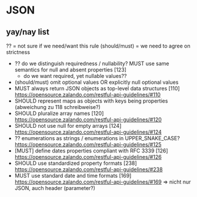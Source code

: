 # JSON

## yay/nay list

?? = not sure if we need/want this rule
(should/must) = we need to agree on strictness

- ?? do we distinguish requiredness / nullability? MUST use same semantics for null and absent properties [123]
  - do we want required, yet nullable values??
- (should/must) omit optional values OR explicitly null optional values
- MUST always return JSON objects as top-level data structures [110] <https://opensource.zalando.com/restful-api-guidelines/#110>
- SHOULD represent maps as objects with keys being properties (abweichung zu 118 schreibweise?)
- SHOULD pluralize array names [120] <https://opensource.zalando.com/restful-api-guidelines/#120>
- SHOULD not use null for empty arrays [124] <https://opensource.zalando.com/restful-api-guidelines/#124>
- ?? enumerations as strings / enumerations in UPPER_SNAKE_CASE? <https://opensource.zalando.com/restful-api-guidelines/#125>
- [MUST] define dates properties compliant with RFC 3339 [126] <https://opensource.zalando.com/restful-api-guidelines/#126>
- SHOULD use standardized property formats [238] <https://opensource.zalando.com/restful-api-guidelines/#238>
- MUST use standard date and time formats [169] <https://opensource.zalando.com/restful-api-guidelines/#169> => nicht nur JSON, auch header (parameter?)
